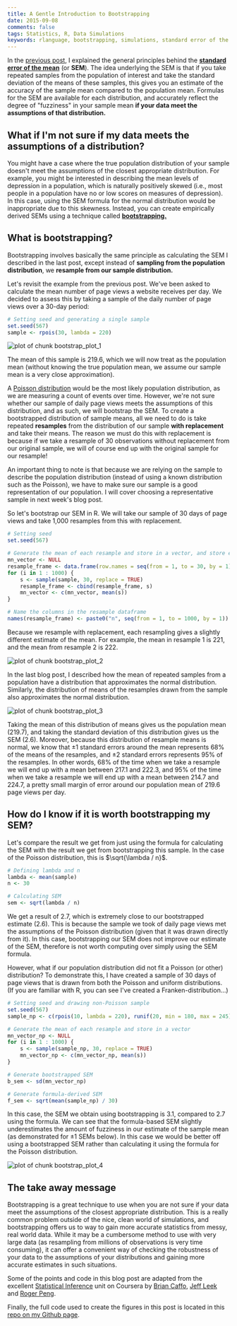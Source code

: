 ```yaml
---
title: A Gentle Introduction to Bootstrapping
date: 2015-09-08
comments: false
tags: Statistics, R, Data Simulations
keywords: rlanguage, bootstrapping, simulations, standard error of the mean, data science
---
```


In the [previous post]({filename}2015-09-01-A-Gentle-Introduction-to-the-Standard-Error-of-the-Mean.md), I explained the general principles behind the [**standard error of the mean**](https://en.wikipedia.org/wiki/Standard_error) (or **SEM**). The idea underlying the SEM is that if you take repeated samples from the population of interest and take the standard deviation of the means of these samples, this gives you an estimate of the accuracy of the sample mean compared to the population mean. Formulas for the SEM are available for each distribution, and accurately reflect the degree of "fuzziness" in your sample mean **if your data meet the assumptions of that distribution.**

## What if I'm not sure if my data meets the assumptions of a distribution?
You might have a case where the true population distribution of your sample doesn't meet the assumptions of the closest appropriate distribution. For example, you might be interested in describing the mean levels of depression in a population, which is naturally positively skewed (i.e., most people in a population have no or low scores on measures of depression). In this case, using the SEM formula for the normal distribution would be inappropriate due to this skewness. Instead, you can create empirically derived SEMs using a technique called [**bootstrapping.**](https://en.wikipedia.org/wiki/Bootstrapping_(statistics))
    
## What is bootstrapping?
Bootstrapping involves basically the same principle as calculating the SEM I described in the last post, except instead of **sampling from the population distribution**, we **resample from our sample distribution.**

Let's revisit the example from the previous post. We've been asked to calculate the mean number of page views a website receives per day. We decided to assess this by taking a sample of the daily number of page views over a 30-day period:



```r
# Setting seed and generating a single sample
set.seed(567)
sample <- rpois(30, lambda = 220)
```

![plot of chunk bootstrap_plot_1](/figure/bootstrap_plot_1-1.png) 

The mean of this sample is 219.6, which we will now treat as the population mean (without knowing the true population mean, we assume our sample mean is a very close approximation). 

A [Poisson distribution](https://en.wikipedia.org/wiki/Poisson_distribution) would be the most likely population distribution, as we are measuring a count of events over time. However, we're not sure whether our sample of daily page views meets the assumptions of this distribution, and as such, we will bootstrap the SEM. To create a bootstrapped distribution of sample means, all we need to do is take repeated **resamples** from the distribution of our sample **with replacement** and take their means. The reason we must do this with replacement is because if we take a resample of 30 observations without replacement from our original sample, we will of course end up with the original sample for our resample! 

An important thing to note is that because we are relying on the sample to describe the population distribution (instead of using a known distribution such as the Poisson), we have to make sure our sample is a good representation of our population. I will cover choosing a representative sample in next week's blog post.

So let's bootstrap our SEM in R. We will take our sample of 30 days of page views and take 1,000 resamples from this with replacement.


```r
# Setting seed
set.seed(567)

# Generate the mean of each resample and store in a vector, and store each resample in a dataframe
mn_vector <- NULL
resample_frame <- data.frame(row.names = seq(from = 1, to = 30, by = 1))
for (i in 1 : 1000) {
    s <- sample(sample, 30, replace = TRUE)
    resample_frame <- cbind(resample_frame, s)
    mn_vector <- c(mn_vector, mean(s))
}

# Name the columns in the resample dataframe
names(resample_frame) <- paste0("n", seq(from = 1, to = 1000, by = 1))
```

Because we resample with replacement, each resampling gives a slightly different estimate of the mean. For example, the mean in resample 1 is 221, and the mean from resample 2 is 222.

![plot of chunk bootstrap_plot_2](/figure/bootstrap_plot_2-1.png) 

In the last blog post, I described how the mean of repeated samples from a population have a distribution that approximates the normal distribution. Similarly, the distribution of means of the resamples drawn from the sample also approximates the normal distribution.

![plot of chunk bootstrap_plot_3](/figure/bootstrap_plot_3-1.png) 

Taking the mean of this distribution of means gives us the population mean (219.7), and taking the standard deviation of this distribution gives us the SEM (2.6). Moreover, because this distribution of resample means is normal, we know that &plusmn;1 standard errors around the mean represents 68% of the means of the resamples, and &plusmn;2 standard errors represents 95% of the resamples. In other words, 68% of the time when we take a resample we will end up with a mean between 217.1 and 222.3, and 95% of the time when we take a resample we will end up with a mean between 214.7 and 224.7, a pretty small margin of error around our population mean of 219.6 page views per day.

## How do I know if it is worth bootstrapping my SEM?
Let's compare the result we get from just using the formula for calculating the SEM with the result we get from bootstrapping this sample. In the case of the Poisson distribution, this is $\sqrt{\lambda / n}$.


```r
# Defining lambda and n
lambda <- mean(sample)
n <- 30

# Calculating SEM
sem <- sqrt(lambda / n)
```

We get a result of 2.7, which is extremely close to our bootstrapped estimate (2.6). This is because the sample we took of daily page views met the assumptions of the Poisson distribution (given that it was drawn directly from it). In this case, bootstrapping our SEM does not improve our estimate of the SEM, therefore is not worth computing over simply using the SEM formula.

However, what if our population distribution did not fit a Poisson (or other) distribution? To demonstrate this, I have created a sample of 30 days of page views that is drawn from both the Poisson and uniform distributions. (If you are familiar with R, you can see I've created a Franken-distribution...)


```r
# Setting seed and drawing non-Poisson sample
set.seed(567)
sample_np <- c(rpois(10, lambda = 220), runif(20, min = 180, max = 245)) 

# Generate the mean of each resample and store in a vector
mn_vector_np <- NULL
for (i in 1 : 1000) {
    s <- sample(sample_np, 30, replace = TRUE)
    mn_vector_np <- c(mn_vector_np, mean(s))
}

# Generate bootstrapped SEM
b_sem <- sd(mn_vector_np)

# Generate formula-derived SEM
f_sem <- sqrt(mean(sample_np) / 30)
```

In this case, the SEM we obtain using bootstrapping is 3.1, compared to 2.7 using the formula. We can see that the formula-based SEM slightly underestimates the amount of fuzziness in our estimate of the sample mean (as demonstrated for &plusmn;1 SEMs below). In this case we would be better off using a bootstrapped SEM rather than calculating it using the formula for the Poisson distribution.

![plot of chunk bootstrap_plot_4](/figure/bootstrap_plot_4-1.png) 

## The take away message
Bootstrapping is a great technique to use when you are not sure if your data meet the assumptions of the closest appropriate distribution. This is a really common problem outside of the nice, clean world of simulations, and bootstrapping offers us to way to gain more accurate statistics from messy, real world data. While it may be a cumbersome method to use with very large data (as resampling from millions of observations is very time consuming), it can offer a convenient way of checking the robustness of your data to the assumptions of your distributions and gaining more accurate estimates in such situations.

Some of the points and code in this blog post are adapted from the excellent [Statistical Inference](https://www.coursera.org/course/statinference) unit on Coursera by [Brian Caffo](https://twitter.com/bcaffo), [Jeff Leek](https://twitter.com/jtleek) and [Roger Peng](https://twitter.com/rdpeng).

Finally, the full code used to create the figures in this post is located in this [repo on my Github page](https://github.com/t-redactyl/Blog-posts).
